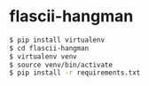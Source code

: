 # flascii-hangman
```bash
$ pip install virtualenv
$ cd flascii-hangman
$ virtualenv venv
$ source venv/bin/activate
$ pip install -r requirements.txt
```
